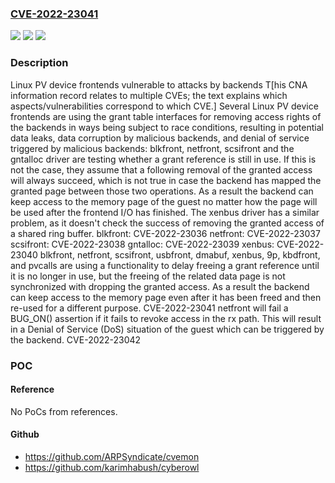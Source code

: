 ### [CVE-2022-23041](https://cve.mitre.org/cgi-bin/cvename.cgi?name=CVE-2022-23041)
![](https://img.shields.io/static/v1?label=Product&message=&color=blue)
![](https://img.shields.io/static/v1?label=Version&message=%3F%20consult%20Xen%20advisory%20XSA-396%20&color=brighgreen)
![](https://img.shields.io/static/v1?label=Vulnerability&message=unknown&color=brighgreen)

### Description

Linux PV device frontends vulnerable to attacks by backends T[his CNA information record relates to multiple CVEs; the text explains which aspects/vulnerabilities correspond to which CVE.] Several Linux PV device frontends are using the grant table interfaces for removing access rights of the backends in ways being subject to race conditions, resulting in potential data leaks, data corruption by malicious backends, and denial of service triggered by malicious backends: blkfront, netfront, scsifront and the gntalloc driver are testing whether a grant reference is still in use. If this is not the case, they assume that a following removal of the granted access will always succeed, which is not true in case the backend has mapped the granted page between those two operations. As a result the backend can keep access to the memory page of the guest no matter how the page will be used after the frontend I/O has finished. The xenbus driver has a similar problem, as it doesn't check the success of removing the granted access of a shared ring buffer. blkfront: CVE-2022-23036 netfront: CVE-2022-23037 scsifront: CVE-2022-23038 gntalloc: CVE-2022-23039 xenbus: CVE-2022-23040 blkfront, netfront, scsifront, usbfront, dmabuf, xenbus, 9p, kbdfront, and pvcalls are using a functionality to delay freeing a grant reference until it is no longer in use, but the freeing of the related data page is not synchronized with dropping the granted access. As a result the backend can keep access to the memory page even after it has been freed and then re-used for a different purpose. CVE-2022-23041 netfront will fail a BUG_ON() assertion if it fails to revoke access in the rx path. This will result in a Denial of Service (DoS) situation of the guest which can be triggered by the backend. CVE-2022-23042

### POC

#### Reference
No PoCs from references.

#### Github
- https://github.com/ARPSyndicate/cvemon
- https://github.com/karimhabush/cyberowl

